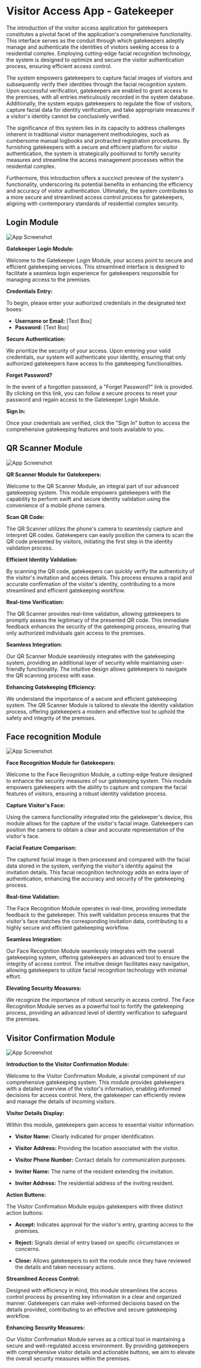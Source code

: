 
# Visitor Access App - Gatekeeper


The introduction of the visitor access application for gatekeepers constitutes a pivotal facet of the application's comprehensive functionality. This interface serves as the conduit through which gatekeepers adeptly manage and authenticate the identities of visitors seeking access to a residential complex. Employing cutting-edge facial recognition technology, the system is designed to optimize and secure the visitor authentication process, ensuring efficient access control.

The system empowers gatekeepers to capture facial images of visitors and subsequently verify their identities through the facial recognition system. Upon successful verification, gatekeepers are enabled to grant access to the premises, with all entries meticulously recorded in the system database. Additionally, the system equips gatekeepers to regulate the flow of visitors, capture facial data for identity verification, and take appropriate measures if a visitor's identity cannot be conclusively verified.

The significance of this system lies in its capacity to address challenges inherent in traditional visitor management methodologies, such as cumbersome manual logbooks and protracted registration procedures. By furnishing gatekeepers with a secure and efficient platform for visitor authentication, the system is strategically positioned to fortify security measures and streamline the access management processes within the residential complex.

Furthermore, this introduction offers a succinct preview of the system's functionality, underscoring its potential benefits in enhancing the efficiency and accuracy of visitor authentication. Ultimately, the system contributes to a more secure and streamlined access control process for gatekeepers, aligning with contemporary standards of residential complex security.


## Login Module

![App Screenshot](https://github.com/kohboontao123/visitor_access_app_gatekeeper/blob/main/screenshot/loginpage.png?raw=true)

**Gatekeeper Login Module:**

Welcome to the Gatekeeper Login Module, your access point to secure and efficient gatekeeping services. This streamlined interface is designed to facilitate a seamless login experience for gatekeepers responsible for managing access to the premises.

**Credentials Entry:**

To begin, please enter your authorized credentials in the designated text boxes:

- **Username or Email:** [Text Box]
- **Password:** [Text Box]

**Secure Authentication:**

We prioritize the security of your access. Upon entering your valid credentials, our system will authenticate your identity, ensuring that only authorized gatekeepers have access to the gatekeeping functionalities.

**Forget Password?**

In the event of a forgotten password, a "Forget Password?" link is provided. By clicking on this link, you can follow a secure process to reset your password and regain access to the Gatekeeper Login Module.

**Sign In:**

Once your credentials are verified, click the "Sign In" button to access the comprehensive gatekeeping features and tools available to you.

## QR Scanner Module

![App Screenshot](https://github.com/kohboontao123/visitor_access_app_gatekeeper/blob/main/screenshot/qrcode%20scanner.png?raw=true)

**QR Scanner Module for Gatekeepers:**

Welcome to the QR Scanner Module, an integral part of our advanced gatekeeping system. This module empowers gatekeepers with the capability to perform swift and secure identity validation using the convenience of a mobile phone camera.

**Scan QR Code:**

The QR Scanner utilizes the phone's camera to seamlessly capture and interpret QR codes. Gatekeepers can easily position the camera to scan the QR code presented by visitors, initiating the first step in the identity validation process.

**Efficient Identity Validation:**

By scanning the QR code, gatekeepers can quickly verify the authenticity of the visitor's invitation and access details. This process ensures a rapid and accurate confirmation of the visitor's identity, contributing to a more streamlined and efficient gatekeeping workflow.

**Real-time Verification:**

The QR Scanner provides real-time validation, allowing gatekeepers to promptly assess the legitimacy of the presented QR code. This immediate feedback enhances the security of the gatekeeping process, ensuring that only authorized individuals gain access to the premises.

**Seamless Integration:**

Our QR Scanner Module seamlessly integrates with the gatekeeping system, providing an additional layer of security while maintaining user-friendly functionality. The intuitive design allows gatekeepers to navigate the QR scanning process with ease.

**Enhancing Gatekeeping Efficiency:**

We understand the importance of a secure and efficient gatekeeping system. The QR Scanner Module is tailored to elevate the identity validation process, offering gatekeepers a modern and effective tool to uphold the safety and integrity of the premises.


## Face recognition Module

![App Screenshot](https://github.com/kohboontao123/visitor_access_app_gatekeeper/blob/main/screenshot/capture%20module.png?raw=true)

**Face Recognition Module for Gatekeepers:**

Welcome to the Face Recognition Module, a cutting-edge feature designed to enhance the security measures of our gatekeeping system. This module empowers gatekeepers with the ability to capture and compare the facial features of visitors, ensuring a robust identity validation process.

**Capture Visitor's Face:**

Using the camera functionality integrated into the gatekeeper's device, this module allows for the capture of the visitor's facial image. Gatekeepers can position the camera to obtain a clear and accurate representation of the visitor's face.

**Facial Feature Comparison:**

The captured facial image is then processed and compared with the facial data stored in the system, verifying the visitor's identity against the invitation details. This facial recognition technology adds an extra layer of authentication, enhancing the accuracy and security of the gatekeeping process.

**Real-time Validation:**

The Face Recognition Module operates in real-time, providing immediate feedback to the gatekeeper. This swift validation process ensures that the visitor's face matches the corresponding invitation data, contributing to a highly secure and efficient gatekeeping workflow.

**Seamless Integration:**

Our Face Recognition Module seamlessly integrates with the overall gatekeeping system, offering gatekeepers an advanced tool to ensure the integrity of access control. The intuitive design facilitates easy navigation, allowing gatekeepers to utilize facial recognition technology with minimal effort.

**Elevating Security Measures:**

We recognize the importance of robust security in access control. The Face Recognition Module serves as a powerful tool to fortify the gatekeeping process, providing an advanced level of identity verification to safeguard the premises.


## Visitor Confirmation Module

![App Screenshot](https://github.com/kohboontao123/visitor_access_app_gatekeeper/blob/main/screenshot/visitor%20details.png?raw=true)

**Introduction to the Visitor Confirmation Module:**

Welcome to the Visitor Confirmation Module, a pivotal component of our comprehensive gatekeeping system. This module provides gatekeepers with a detailed overview of the visitor's information, enabling informed decisions for access control. Here, the gatekeeper can efficiently review and manage the details of incoming visitors.

**Visitor Details Display:**

Within this module, gatekeepers gain access to essential visitor information:

- **Visitor Name:** Clearly indicated for proper identification.
  
- **Visitor Address:** Providing the location associated with the visitor.
  
- **Visitor Phone Number:** Contact details for communication purposes.

- **Inviter Name:** The name of the resident extending the invitation.

- **Inviter Address:** The residential address of the inviting resident.

**Action Buttons:**

The Visitor Confirmation Module equips gatekeepers with three distinct action buttons:

- **Accept:** Indicates approval for the visitor's entry, granting access to the premises.

- **Reject:** Signals denial of entry based on specific circumstances or concerns.

- **Close:** Allows gatekeepers to exit the module once they have reviewed the details and taken necessary actions.

**Streamlined Access Control:**

Designed with efficiency in mind, this module streamlines the access control process by presenting key information in a clear and organized manner. Gatekeepers can make well-informed decisions based on the details provided, contributing to an effective and secure gatekeeping workflow.

**Enhancing Security Measures:**

Our Visitor Confirmation Module serves as a critical tool in maintaining a secure and well-regulated access environment. By providing gatekeepers with comprehensive visitor details and actionable buttons, we aim to elevate the overall security measures within the premises.


